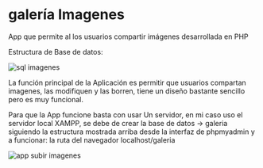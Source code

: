 # galería Imagenes
App que permite al los usuarios compartir imágenes desarrollada en PHP 

Estructura de Base de datos: 

![sql imagenes](https://user-images.githubusercontent.com/19289312/155855993-1e318b2e-c98b-4bcc-a0cb-50b92b41cc55.png)

La función principal de la Aplicación es permitir que usuarios compartan imagenes, las modifiquen y las borren, tiene un diseño bastante sencillo pero es muy funcional. 

Para que la App funcione basta con usar Un servidor, en mi caso uso el servidor local XAMPP, se debe de crear la base de datos -> galeria siguiendo la estructura mostrada arriba desde la interfaz de phpmyadmin y a funcionar: la ruta del navegador localhost/galeria

![app subir imagenes](https://user-images.githubusercontent.com/19289312/155856275-a7fc1484-b134-42d8-a85e-512cf65f7954.png)

